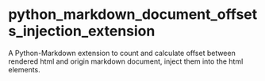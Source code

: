 # python_markdown_document_offsets_injection_extension

A Python-Markdown extension to count and calculate offset between rendered html and origin markdown document, 
inject them into the html elements.